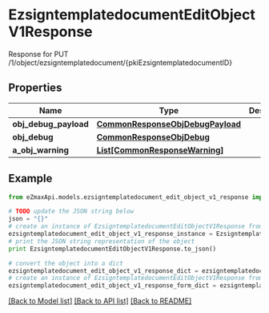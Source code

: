 # EzsigntemplatedocumentEditObjectV1Response

Response for PUT /1/object/ezsigntemplatedocument/{pkiEzsigntemplatedocumentID}

## Properties

Name | Type | Description | Notes
------------ | ------------- | ------------- | -------------
**obj_debug_payload** | [**CommonResponseObjDebugPayload**](CommonResponseObjDebugPayload.md) |  | 
**obj_debug** | [**CommonResponseObjDebug**](CommonResponseObjDebug.md) |  | [optional] 
**a_obj_warning** | [**List[CommonResponseWarning]**](CommonResponseWarning.md) |  | [optional] 

## Example

```python
from eZmaxApi.models.ezsigntemplatedocument_edit_object_v1_response import EzsigntemplatedocumentEditObjectV1Response

# TODO update the JSON string below
json = "{}"
# create an instance of EzsigntemplatedocumentEditObjectV1Response from a JSON string
ezsigntemplatedocument_edit_object_v1_response_instance = EzsigntemplatedocumentEditObjectV1Response.from_json(json)
# print the JSON string representation of the object
print EzsigntemplatedocumentEditObjectV1Response.to_json()

# convert the object into a dict
ezsigntemplatedocument_edit_object_v1_response_dict = ezsigntemplatedocument_edit_object_v1_response_instance.to_dict()
# create an instance of EzsigntemplatedocumentEditObjectV1Response from a dict
ezsigntemplatedocument_edit_object_v1_response_form_dict = ezsigntemplatedocument_edit_object_v1_response.from_dict(ezsigntemplatedocument_edit_object_v1_response_dict)
```
[[Back to Model list]](../README.md#documentation-for-models) [[Back to API list]](../README.md#documentation-for-api-endpoints) [[Back to README]](../README.md)


